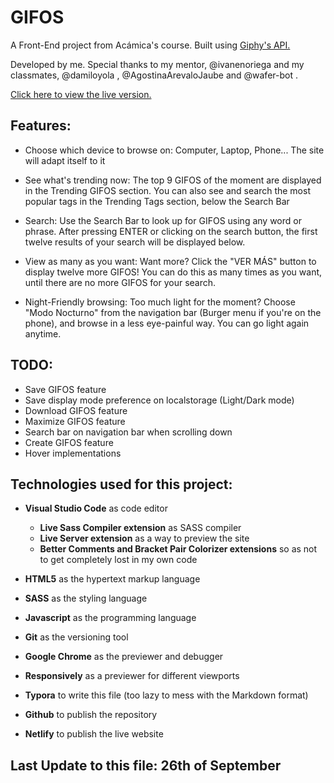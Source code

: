 # GIFOS 

A Front-End project from Acámica's course. Built using [Giphy's API.](https://developers.giphy.com/docs/api#quick-start-guide)

Developed by me. Special thanks to my mentor, @ivanenoriega and my classmates, @damiloyola , @AgostinaArevaloJaube and @wafer-bot .

[Click here to view the live version.](https://gifos-jesus.netlify.app/)

## Features:

- Choose which device to browse on: Computer, Laptop, Phone... The site will adapt itself to it 

- See what's trending now: The top 9 GIFOS of the moment are displayed in the Trending GIFOS section. You can also see and search the most popular tags in the Trending Tags section, below the Search Bar

- Search:  Use the Search Bar to look up for GIFOS using any word or phrase. After pressing ENTER or clicking on the search button, the first twelve results of your search will be displayed below. 

- View as many as you want: Want more? Click the "VER MÁS" button to display twelve more GIFOS! You can do this as many times as you want, until there are no more GIFOS for your search.

- Night-Friendly browsing: Too much light for the moment? Choose "Modo Nocturno" from the navigation bar (Burger menu if you're on the phone), and browse in a less eye-painful way. You can go light again anytime.

## TODO:

- Save GIFOS feature
- Save display mode preference on localstorage (Light/Dark mode)
- Download GIFOS feature
- Maximize GIFOS feature
- Search bar on navigation bar when scrolling down
- Create GIFOS feature
- Hover implementations

## Technologies used for this project:

- **Visual Studio Code** as code editor
  - **Live Sass Compiler extension** as SASS compiler
  - **Live Server extension** as a way to preview the site
  - **Better Comments and Bracket Pair Colorizer extensions** so as not to get completely lost in my own code

- **HTML5** as the hypertext markup language
- **SASS** as the styling language
- **Javascript** as the programming language
- **Git** as the versioning tool

- **Google Chrome** as the previewer and debugger
- **Responsively** as a previewer for different viewports
- **Typora** to write this file (too lazy to mess with the Markdown format)

- **Github** to publish the repository
- **Netlify** to publish the live website

## Last Update to this file: 26th of September 